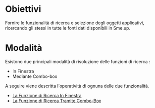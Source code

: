 # Obiettivi
Fornire le funzionalità di ricerca e selezione degli oggetti applicativi, ricercando gli stessi in tutte le fonti dati disponibili in Sme.up.

# Modalità
Esistono due principali modalità di risoluzione delle funzioni di ricerca : 
* In Finestra
* Mediante Combo-box

A seguire viene descritta l'operatività di ognuna delle due funzionalità.

- [La Funzione di Ricerca In Finestra](Sorgenti/MB/DOC/B£EQRYA02A)
- [La Funzione di Ricerca Tramite Combo-Box](Sorgenti/MB/DOC/B£EQRYA02B)

